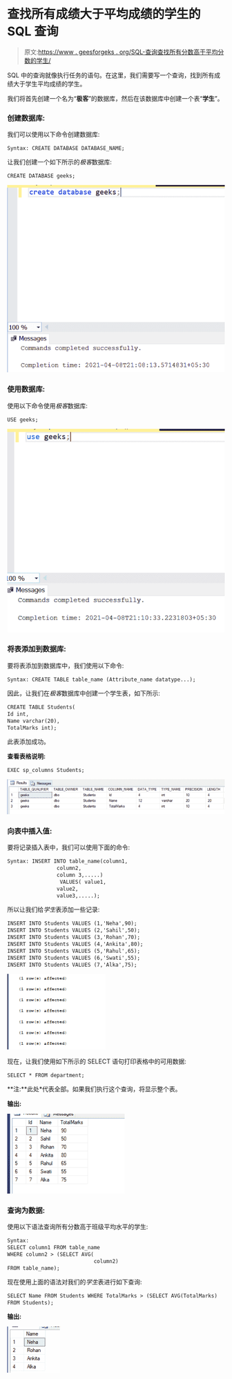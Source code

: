 # 查找所有成绩大于平均成绩的学生的 SQL 查询

> 原文:[https://www . geesforgeks . org/SQL-查询查找所有分数高于平均分数的学生/](https://www.geeksforgeeks.org/sql-query-to-find-all-the-students-with-marks-greater-than-average-marks/)

SQL 中的查询就像执行任务的语句。在这里，我们需要写一个查询，找到所有成绩大于学生平均成绩的学生。

我们将首先创建一个名为“**极客**”的数据库，然后在该数据库中创建一个表“**学生**”。

### 创建数据库:

我们可以使用以下命令创建数据库:

```
Syntax: CREATE DATABASE DATABASE_NAME;
```

让我们创建一个如下所示的*极客*数据库:

```
CREATE DATABASE geeks;
```

![](img/ffaf8d3522bc1c0d1efd6f2ba4d3b807.png)

### 使用数据库:

使用以下命令使用*极客*数据库:

```
USE geeks;
```

![](img/8da5a1d6cdbad26de129df7a50f77efb.png)

### 将表添加到数据库:

要将表添加到数据库中，我们使用以下命令:

```
Syntax: CREATE TABLE table_name (Attribute_name datatype...);
```

因此，让我们在*极客*数据库中创建一个学生表，如下所示:

```
CREATE TABLE Students(
Id int,
Name varchar(20),
TotalMarks int);
```

此表添加成功。

**查看表格说明:**

```
EXEC sp_columns Students;
```

![](img/8e5b24f838f50dd4a98703af56811567.png)

### 向表中插入值:

要将记录插入表中，我们可以使用下面的命令:

```
Syntax: INSERT INTO table_name(column1,
                column2,
                column 3,.....)
                 VALUES( value1,
                value2,
                value3,.....);
```

所以让我们给*学生*表添加一些记录:

```
INSERT INTO Students VALUES (1,'Neha',90);
INSERT INTO Students VALUES (2,'Sahil',50);
INSERT INTO Students VALUES (3,'Rohan',70);
INSERT INTO Students VALUES (4,'Ankita',80);
INSERT INTO Students VALUES (5,'Rahul',65);
INSERT INTO Students VALUES (6,'Swati',55);
INSERT INTO Students VALUES (7,'Alka',75);
```

![](img/4f85fbd381be8bf9360ad1673c6d3574.png)

现在，让我们使用如下所示的 SELECT 语句打印表格中的可用数据:

```
SELECT * FROM department;
```

**注:**此处*代表全部。如果我们执行这个查询，将显示整个表。

**输出:**

![](img/7792a02be60845ab24a371f85bd0128e.png)

### 查询为**数据:**

使用以下语法查询所有分数高于班级平均水平的学生:

```
Syntax:
SELECT column1 FROM table_name
WHERE column2 > (SELECT AVG(
                            column2) 
FROM table_name);
```

现在使用上面的语法对我们的*学生*表进行如下查询:

```
SELECT Name FROM Students WHERE TotalMarks > (SELECT AVG(TotalMarks) FROM Students);
```

**输出:**

![](img/41364813b108b25b2a4db2452b99e31b.png)